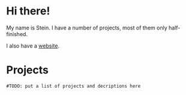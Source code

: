 # Hi there!

My name is Stein. I have a number of projects, most of them only half-finished.

I also have a [website](http://davidbstein.com).


# Projects

`#TODO: put a list of projects and decriptions here`
